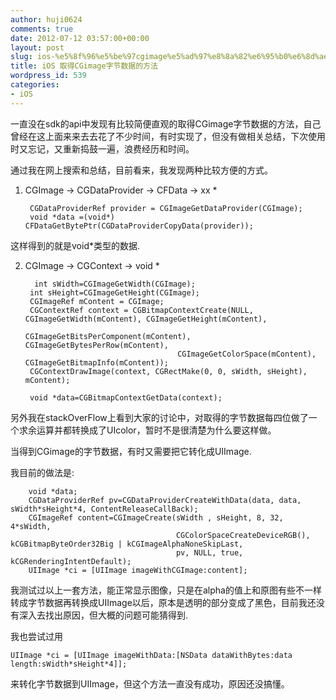 ```yaml
---
author: huji0624
comments: true
date: 2012-07-12 03:57:00+00:00
layout: post
slug: ios-%e5%8f%96%e5%be%97cgimage%e5%ad%97%e8%8a%82%e6%95%b0%e6%8d%ae%e7%9a%84%e6%96%b9%e6%b3%95
title: iOS 取得CGimage字节数据的方法
wordpress_id: 539
categories:
- iOS
---
```


一直没在sdk的api中发现有比较简便直观的取得CGimage字节数据的方法，自己曾经在这上面来来去去花了不少时间，有时实现了，但没有做相关总结，下次使用时又忘记，又重新捣鼓一遍，浪费经历和时间。

通过我在网上搜索和总结，目前看来，我发现两种比较方便的方式。

1. CGImage -> CGDataProvider -> CFData -> xx *


    
    
        CGDataProviderRef provider = CGImageGetDataProvider(CGImage);
        void *data =(void*) CFDataGetBytePtr(CGDataProviderCopyData(provider));
    



这样得到的就是void*类型的数据.

2. CGImage -> CGContext -> void *


    
    
         int sWidth=CGImageGetWidth(CGImage);
        int sHeight=CGImageGetHeight(CGImage);
        CGImageRef mContent = CGImage;
        CGContextRef context = CGBitmapContextCreate(NULL, CGImageGetWidth(mContent), CGImageGetHeight(mContent), 
                                         CGImageGetBitsPerComponent(mContent), CGImageGetBytesPerRow(mContent), 
                                         CGImageGetColorSpace(mContent), CGImageGetBitmapInfo(mContent));
        CGContextDrawImage(context, CGRectMake(0, 0, sWidth, sHeight), mContent);
        
        void *data=CGBitmapContextGetData(context);
    



另外我在stackOverFlow上看到大家的讨论中，对取得的字节数据每四位做了一个求余运算并都转换成了UIcolor，暂时不是很清楚为什么要这样做。

当得到CGimage的字节数据，有时又需要把它转化成UIImage.

我目前的做法是:

    
    
        void *data;
        CGDataProviderRef pv=CGDataProviderCreateWithData(data, data, sWidth*sHeight*4, ContentReleaseCallBack);    
        CGImageRef content=CGImageCreate(sWidth , sHeight, 8, 32, 4*sWidth, 
                                         CGColorSpaceCreateDeviceRGB(), kCGBitmapByteOrder32Big | kCGImageAlphaNoneSkipLast, 
                                         pv, NULL, true, kCGRenderingIntentDefault);
        UIImage *ci = [UIImage imageWithCGImage:content];
    



我测试过以上一套方法，能正常显示图像，只是在alpha的值上和原图有些不一样转成字节数据再转换成UIImage以后，原本是透明的部分变成了黑色，目前我还没有深入去找出原因，但大概的问题可能猜得到.

我也尝试过用


    
    
    UIImage *ci = [UIImage imageWithData:[NSData dataWithBytes:data length:sWidth*sHeight*4]];
    



来转化字节数据到UIImage，但这个方法一直没有成功，原因还没搞懂。


